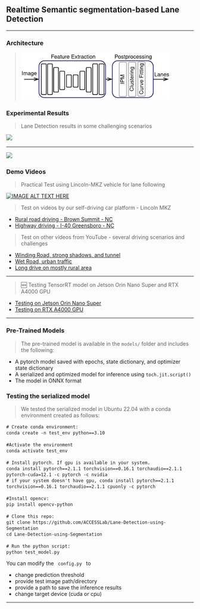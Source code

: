## Realtime Semantic segmentation-based Lane Detection
 ----
### Architecture

 > <img src="/images/block_diagram.png" width="400" />


### Experimental Results
> Lane Detection results in some challenging scenarios
 <img src="/images/sample_0.png" width="700" />
 <hr>
 <img src="/images/sample_1.png" width="700" /> 


### Demo Videos
 > Practical Test using Lincoln-MKZ vehicle for lane following

   [![IMAGE ALT TEXT HERE](https://img.youtube.com/vi/E3Gwv1mPJ2E/0.jpg)](https://youtu.be/E3Gwv1mPJ2E)
  
 > Test on videos by our self-driving car platform - Lincoln MKZ
  - <a href="https://youtu.be/h-Oo3QAGmfI"> Rural road driving - Brown Summit - NC </a>
  - <a href="https://youtu.be/mtoy8UmIjJo"> Highway driving - I-40 Greensboro - NC </a>
 
 > Test on other videos from YouTube - several driving scenarios and challenges
   - <a href="https://youtu.be/HR-Y1Pi0aFM"> Winding Road, strong shadows, and tunnel </a>
   - <a href="https://youtu.be/j5-JM3bYv-8"> Wet Road, urban traffic </a>
   - <a href="https://youtu.be/5uSY_c71Rfc"> Long drive on mostly rural area </a>

<hr>

  > :new: Testing TensorRT model on Jetson Orin Nano Super and RTX A4000 GPU
   - <a href="https://youtu.be/IGqAE2qB1_w"> Testing on Jetson Orin Nano Super </a>
   - <a href="https://youtu.be/ulYK7N_eK98"> Testing on RTX A4000 GPU </a>
<hr>

### Pre-Trained Models
 > The pre-trained model is available in the ```models/``` folder and includes the following:
  - A pytorch model saved with epochs, state dictionary, and optimizer state dictionary
  - A serialized and optimized model for inference using ```toch.jit.script()```
  - The model in ONNX format
    
### Testing the serialized model
> We tested the serialized model in Ubuntu 22.04 with a conda environment created as follows:
```Shell
# Create conda environment:
conda create -n test_env python==3.10

#Activate the environment
conda activate test_env

# Install pytorch. If gpu is available in your system.
conda install pytorch==2.1.1 torchvision==0.16.1 torchaudio==2.1.1 pytorch-cuda=12.1 -c pytorch -c nvidia
# if your system doesn't have gpu, conda install pytorch==2.1.1 torchvision==0.16.1 torchaudio==2.1.1 cpuonly -c pytorch

#Install opencv:
pip install opencv-python

# Clone this repo:
git clone https://github.com/ACCESSLab/Lane-Detection-using-Segmentation
cd Lane-Detection-using-Segmentation

# Run the python script:
python test_model.py
```
You can modify the <code> config.py </code> to 
- change prediction threshold
- provide test image path/directory
- provide a path to save the inference results
- change target device (cuda or cpu)

<hr>

